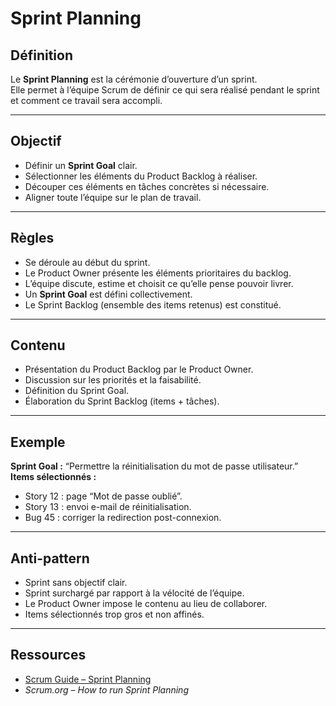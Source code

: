 # Sprint Planning

## Définition
Le **Sprint Planning** est la cérémonie d’ouverture d’un sprint.  
Elle permet à l’équipe Scrum de définir ce qui sera réalisé pendant le sprint et comment ce travail sera accompli.  

---

## Objectif
- Définir un **Sprint Goal** clair.  
- Sélectionner les éléments du Product Backlog à réaliser.  
- Découper ces éléments en tâches concrètes si nécessaire.  
- Aligner toute l’équipe sur le plan de travail.  

---

## Règles
- Se déroule au début du sprint.  
- Le Product Owner présente les éléments prioritaires du backlog.  
- L’équipe discute, estime et choisit ce qu’elle pense pouvoir livrer.  
- Un **Sprint Goal** est défini collectivement.  
- Le Sprint Backlog (ensemble des items retenus) est constitué.  

---

## Contenu
- Présentation du Product Backlog par le Product Owner.  
- Discussion sur les priorités et la faisabilité.  
- Définition du Sprint Goal.  
- Élaboration du Sprint Backlog (items + tâches).  

---

## Exemple
**Sprint Goal :** “Permettre la réinitialisation du mot de passe utilisateur.”  
**Items sélectionnés :**  
- Story 12 : page “Mot de passe oublié”.  
- Story 13 : envoi e-mail de réinitialisation.  
- Bug 45 : corriger la redirection post-connexion.  

---

## Anti-pattern
- Sprint sans objectif clair.  
- Sprint surchargé par rapport à la vélocité de l’équipe.  
- Le Product Owner impose le contenu au lieu de collaborer.  
- Items sélectionnés trop gros et non affinés.  

---

## Ressources
- [Scrum Guide – Sprint Planning](https://scrumguides.org/)  
- *Scrum.org – How to run Sprint Planning*  
